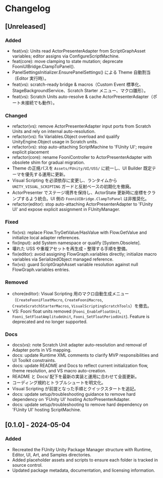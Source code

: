 # Changelog

## [Unreleased]
### Added
- feat(vs): Units read ActorPresenterAdapter from ScriptGraphAsset variables; editor assigns via ConfigureScriptMachine.
- feat(core): move clamping to state mutation; deprecate FooniUIBridge.ClampToPanel().
- PanelSettingsInitializer.EnsurePanelSettings() による Theme 自動割当（Editor 実行時）。
- feat(vs): scratch-ready bridge & macros（Custom Event 標準化、StageBackgroundService、Scratch Starter メニュー、マクロ雛形）。
- feat(vs): Scratch Units auto-resolve & cache ActorPresenterAdapter（ポート未接続でも動作）。

### Changed
- refactor(vs): remove ActorPresenterAdapter input ports from Scratch Units and rely on internal auto-resolution.
- refactor(vs): fix Variables.Object overload and qualify UnityEngine.Object usage in Scratch units.
- refactor(vs): stop auto-attaching ScriptMachine to 'FUnity UI'; require explicit placement
- refactor(core): rename FooniController to ActorPresenterAdapter with obsolete shim for gradual migration.
- Theme の正規パスを `Assets/FUnity/UI/USS/` に統一し、UI Builder 既定テーマを優先する運用に更新。
- Visual Scripting を必須依存に変更し、ランタイムから `UNITY_VISUAL_SCRIPTING` ガードと反射ベースの初期化を撤廃。
- ActorPresenter でステージ境界を保持し、ActorState 更新時に座標をクランプするよう統合。UI 側の `FooniUIBridge.ClampToPanel` は非推奨化。
- refactor(editor): stop auto-attaching ActorPresenterAdapter to 'FUnity UI' and expose explicit assignment in FUnityManager.

### Fixed
- fix(vs): replace Flow.TryGetValue/HasValue with Flow.GetValue and initialize local adapter references.
- fix(input): add System namespace or qualify [System.Obsolete].
- 壊れた USS や重複アセットを再生成・整理する手順を整備。
- fix(editor): avoid assigning FlowGraph.variables directly; initialize macro variables via SerializedObject managed reference.
- fix(vs): guard ScriptGraphAsset variable resolution against null FlowGraph.variables entries.

### Removed
- chore(editor): Visual Scripting 用のマクロ自動生成メニュー（`CreateFooniFloatMacro`, `CreateFooniMacros`, `CreateScratchStarterMacros`, `VisualScriptingScratchTools`）を撤去。
- VS: Fooni float units removed (`Fooni_EnableFloatUnit`, `Fooni_SetFloatAmplitudeUnit`, `Fooni_SetFloatPeriodUnit`). Feature is deprecated and no longer supported.

### Docs
- docs(vs): note Scratch Unit adapter auto-resolution and removal of Adapter ports in VS mapping.
- docs: update Runtime XML comments to clarify MVP responsibilities and UI Toolkit constraints.
- docs: update README and Docs to reflect current initialization flow, theme resolution, and VS macro auto-creation.
- README と Docs/ 配下を最新の実装と運用に合わせて全面更新。
- コーディング規約とトラブルシュートを明文化。
- Visual Scripting が前提となった手順とクイックスタートを追記。
- docs: update setup/troubleshooting guidance to remove hard dependency on 'FUnity UI' hosting ActorPresenterAdapter.
- docs: update setup/troubleshooting to remove hard dependency on 'FUnity UI' hosting ScriptMachine.

## [0.1.0] - 2024-05-04
### Added
- Recreated the FUnity Unity Package Manager structure with Runtime, Editor, UI, Art, and Samples directories.
- Added placeholder assets and scripts to ensure each folder is tracked in source control.
- Updated package metadata, documentation, and licensing information.
